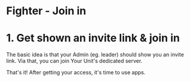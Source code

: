 # Fighter - Join in

# 1. Get shown an invite link & join in
The basic idea is that your Admin (eg. leader) should show you an invite link. Via that, you can join Your Unit's dedicated server.
<SlideDeck deckPath="windows/deployapp/fighter-01-start"/>

That's it! After getting your access, it's time to use apps.